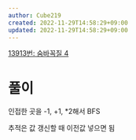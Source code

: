 ```yaml
---
author: Cube219
created: 2022-11-29T14:58:29+09:00
updated: 2022-11-29T14:58:29+09:00
---
```


[13913번: 숨바꼭질 4](https://www.acmicpc.net/problem/13913)

# 풀이

인접한 곳을 -1, +1, \*2해서 BFS

추적은 값 갱신할 때 이전값 넣으면 됨
